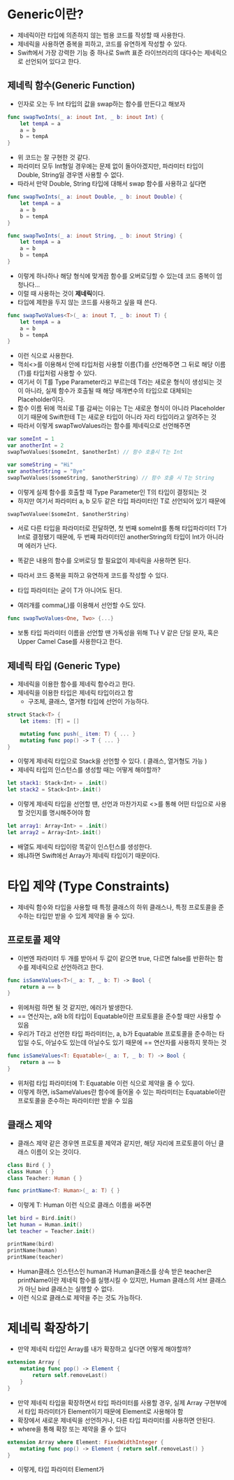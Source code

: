 # Generic이란?
- 제네릭이란 타입에 의존하지 않는 범용 코드를 작성할 때 사용한다.
- 제네릭을 사용하면 중복을 피하고, 코드를 유연하게 작성할 수 있다.
- Swift에서 가장 강력한 기능 중 하나로 Swift 표준 라이브러리의 대다수는 제네릭으로 선언되어 있다고 한다.

## 제네릭 함수(Generic Function)
- 인자로 오는 두 Int 타입의 값을 swap하는 함수를 만든다고 해보자
```swift
func swapTwoInts(_ a: inout Int, _ b: inout Int) {
	let tempA = a
	a = b
	b = tempA
}
```
- 위 코드는 잘 구현한 것 같다.
- 파라미터 모두 Int형일 경우에는 문제 없이 돌아아겠지만, 파라미터 타입이 Double, String일 경우엔 사용할 수 없다.
- 따라서 만약 Double, String 타입에 대해서 swap 함수를 사용하고 싶다면
```swift
func swapTwoInts(_ a: inout Double, _ b: inout Double) {
	let tempA = a
	a = b
	b = tempA
}

func swapTwoInts(_ a: inout String, _ b: inout String) {
	let tempA = a
	a = b
	b = tempA
}
```
- 이렇게 하나하나 해당 형식에 맞게끔 함수를 오버로딩할 수 있는데 코드 중복이 엄청나다...
- 이럴 때 사용하는 것이 **제네릭**이다.
- 타입에 제한을 두지 않는 코드를 사용하고 싶을 때 쓴다.
```swift
func swapTwoValues<T>(_ a: inout T, _ b: inout T) {
	let tempA = a
	a = b
	b = tempA
}
```
- 이런 식으로 사용한다.
- 꺽쇠<>를 이용해서 안에 타입처럼 사용할 이름(T)를 선언해주면 그 뒤로 해당 이름(T)를 타입처럼 사용할 수 있다.
- 여기서 이 T를 Type Parameter라고 부르는데 T라는 새로운 형식이 생성되는 것이 아니라, 실제 함수가 호출될 때 해당 매개변수의 타입으로 대체되는 Placeholder이다.
- 함수 이름 뒤에 꺽쇠로 T를 감싸는 이유는 T는 새로운 형식이 아니라 Placeholder이기 때문에 Swift한테 T는 새로운 타입이 아니라 자리 타입이라고 알려주는 것
- 따라서 이렇게 swapTwoValues라는 함수를 제네릭으로 선언해주면
```swift
var someInt = 1
var anotherInt = 2
swapTwoValues($someInt, $anotherInt) // 함수 호출시 T는 Int

var someString = "Hi"
var anotherString = "Bye"
swapTwoValues($someString, $anotherString) // 함수 호출 시 T는 String
```
- 이렇게 실제 함수를 호출할 때 Type Parameter인 T의 타입이 결정되는 것
- 하지만 여기서 파라미터 a, b 모두 같은 타입 파라미터인 T로 선언되어 있기 때문에
```swift
swapTwoValuee($someInt, $anotherString)
```
- 서로 다른 타입을 파라미터로 전달하면, 첫 번째 someInt를 통해 타입파라미터 T가 Int로 결정됐기 때문에, 두 번째 파라미터인 anotherString의 타입이 Int가 아니라며 에러가 난다.
- 똑같은 내용의 함수를 오버로딩 할 필요없이 제네릭을 사용하면 된다. 
- 따라서 코드 중복을 피하고 유연하게 코드를 작성할 수 있다.

- 타입 파라미터는 굳이 T가 아니어도 된다.
- 여러개를 comma(,)를 이용해서 선언할 수도 있다.

```swift
func swapTwoValues<One, Two> {...}
```
- 보통 타입 파라미터 이름을 선언할 땐 가독성을 위해 T나 V 같은 단일 문자, 혹은 Upper Camel Case를 사용한다고 한다.

## 제네릭 타입 (Generic Type)
- 제네릭을 이용한 함수를 제네릭 함수라고 한다.
- 제네릭을 이용한 타입은 제네릭 타입이라고 함
	- 구조체, 클래스, 열거형 타입에 선언이 가능하다.

```swift
struct Stack<T> {
	let items: [T] = []

	mutating func push(_ item: T) { ... }
	mutating func pop() -> T { ... }
}
```
- 이렇게 제네릭 타입으로 Stack을 선언할 수 있다. ( 클래스, 열거형도 가능 )
- 제네릭 타입의 인스턴스를 생성할 때는 어떻게 해야할까?
```swift
let stack1: Stack<Int> = .init()
let stack2 = Stack<Int>.init()
```
- 이렇게 제네릭 타입을 선언할 땐, 선언과 마찬가지로 <>를 통해 어떤 타입으로 사용할 것인지를 명시해주어야 함
```swift
let array1: Array<Int> = .init()
let array2 = Array<Int>.init()
```
- 배열도 제네릭 타입이랑 똑같이 인스턴스를 생성한다.
- 왜냐하면 Swift에선 Array가 제네릭 타입이기 때문이다.

# 타입 제약 (Type Constraints)
- 제네릭 함수와 타입을 사용할 때 특정 클래스의 하위 클래스나, 특정 프로토콜을 준수하는 타입만 받을 수 있게 제약을 둘 수 있다.
## 프로토콜 제약
- 이번엔 파라미터 두 개를 받아서 두 값이 같으면 true, 다르면 false를 반환하는 함수를 제네릭으로 선언하려고 한다.
```swift
func isSameValues<T>(_ a: T, _ b: T) -> Bool {
	return a == b
}
```
- 위에처럼 하면 될 것 같지만, 에러가 발생한다.
- == 연산자는, a와 b의 타입이 Equatable이란 프로토콜을 준수할 때만 사용할 수 있음
- 우리가 T라고 선언한 타입 파라미터는, a, b가 Equatable 프로토콜을 준수하는 타입일 수도, 아닐수도 있는데 아닐수도 있기 때문에 == 연산자를 사용하지 못하는 것
```swift
func isSameValues<T: Equatable>(_ a: T, _ b: T) -> Bool {
	return a == b
}
```
- 위처럼 타입 파라미터에 T: Equatable 이런 식으로 제약을 줄 수 있다.
- 이렇게 하면, isSameValues란 함수에 들어올 수 있는 파라미터는 Equatable이란 프로토콜을 준수하는 파라미터만 받을 수 있음
## 클래스 제약
- 클래스 제약 같은 경우엔 프로토콜 제약과 같지만, 해당 자리에 프로토콜이 아닌 클래스 이름이 오는 것이다.
```swift
class Bird { }
class Human { }
class Teacher: Human { }

func printName<T: Human>(_ a: T) { }
```

- 이렇게 T: Human 이런 식으로 클래스 이름을 써주면
```swift
let bird = Bird.init()
let human = Human.init()
let teacher = Teacher.init()

printName(bird)
printName(human)
printName(teacher)
```
- Human클래스 인스턴스인 human과 Human클래스를 상속 받은 teacher은 printName이란 제네릭 함수를 실행시킬 수 있지만, Human 클래스의 서브 클래스가 아닌 bird 클래스는 실행할 수 없다.
- 이런 식으로 클래스로 제약을 주는 것도 가능하다.

# 제네릭 확장하기
- 만약 제네릭 타입인 Array를 내가 확장하고 싶다면 어떻게 해야할까?
```swift
extension Array {
	mutating func pop() -> Element {
		return self.removeLast()
	}
}
```
- 만약 제네릭 타입을 확장하면서 타입 파라미터를 사용할 경우, 실제 Array 구현부에서 타입 파라미터가 Element이기 때문에 Element로 사용해야 함
- 확장에서 새로운 제네릭을 선언하거나, 다른 타입 파라미터를 사용하면 안된다.
- where을 통해 확장 또는 제약을 줄 수 있다
```swift
extension Array where Element: FixedWidthInteger {
	mutating func pop() -> Element { return self.removeLast() }
}
```
- 이렇게, 타입 파라미터 Element가